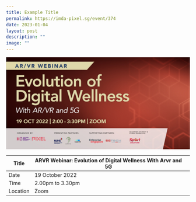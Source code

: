 ```yaml
---
title: Example Title
permalink: https://imda-pixel.sg/event/374
date: 2023-01-04
layout: post
description: ""
image: ""
---
```

![19 Oct - ARVR](/images/Events/ARVR/PIXEL_ARVR-Workshop---Evolution-of-Digital-Wellness-with-ARVR-and-5G_1600-x-800_v3.jpg)

| Title | ARVR Webinar: Evolution of Digital Wellness With Arvr and 5G | | 
| -------- | -------- | --------| 
| Date  | 19 October 2022  | 
| Time  | 2.00pm to 3.30pm  |
| Location  | Zoom |
